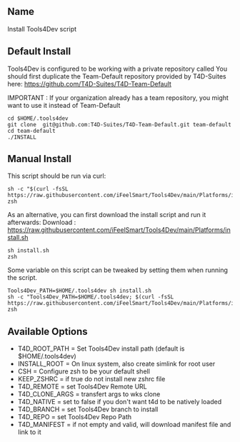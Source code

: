 
## Name
<p>Install Tools4Dev script</p>


## Default Install
Tools4Dev is configured to be working with a private repository called <Team-Folder>
You should first duplicate the Team-Default repository provided by T4D-Suites here:
https://github.com/T4D-Suites/T4D-Team-Default

IMPORTANT : If your organization already has a team repository, you might want to use it instead of Team-Default

```
cd $HOME/.tools4dev
git clone  git@github.com:T4D-Suites/T4D-Team-Default.git team-default
cd team-default
./INSTALL
```


## Manual Install
This script should be run via curl:
```
sh -c "$(curl -fsSL https://raw.githubusercontent.com/iFeelSmart/Tools4Dev/main/Platforms/install.sh)"; zsh
```

As an alternative, you can first download the install script and run it afterwards:
Download : https://raw.githubusercontent.com/iFeelSmart/Tools4Dev/main/Platforms/install.sh
```
sh install.sh
zsh
```

Some variable on this script can be tweaked by setting them when running the script.
```
Tools4Dev_PATH=$HOME/.tools4dev sh install.sh
sh -c "Tools4Dev_PATH=$HOME/.tools4dev; $(curl -fsSL https://raw.githubusercontent.com/iFeelSmart/Tools4Dev/main/Platforms/install.sh)"; zsh
```


## Available Options
* T4D_ROOT_PATH            = Set Tools4Dev install path (default is $HOME/.tools4dev)
* INSTALL_ROOT              = On linux system, also create simlink for root user
* CSH                       = Configure zsh to be your default shell
* KEEP_ZSHRC                = if true do not install new zshrc file
* T4D_REMOTE                = set Tools4Dev Remote URL
* T4D_CLONE_ARGS            = transfert args to wks clone
* T4D_NATIVE                = set to false if you don't want t4d to be natively loaded
* T4D_BRANCH                = set Tools4Dev branch to install
* T4D_REPO                  = set Tools4Dev Repo Path
* T4D_MANIFEST              = if not empty and valid, will download manifest file and link to it

